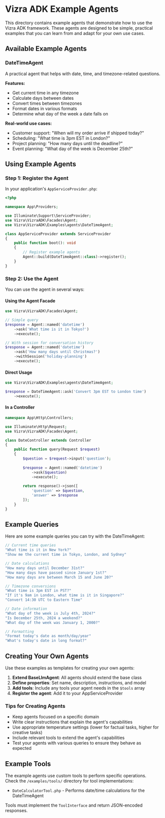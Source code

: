 # Vizra ADK Example Agents

This directory contains example agents that demonstrate how to use the Vizra ADK framework. These agents are designed to be simple, practical examples that you can learn from and adapt for your own use cases.

## Available Example Agents

### DateTimeAgent

A practical agent that helps with date, time, and timezone-related questions.

**Features:**
- Get current time in any timezone
- Calculate days between dates
- Convert times between timezones
- Format dates in various formats
- Determine what day of the week a date falls on

**Real-world use cases:**
- Customer support: "When will my order arrive if shipped today?"
- Scheduling: "What time is 3pm EST in London?"
- Project planning: "How many days until the deadline?"
- Event planning: "What day of the week is December 25th?"

## Using Example Agents

### Step 1: Register the Agent

In your application's `AppServiceProvider.php`:

```php
<?php

namespace App\Providers;

use Illuminate\Support\ServiceProvider;
use Vizra\VizraADK\Facades\Agent;
use Vizra\VizraADK\Examples\agents\DateTimeAgent;

class AppServiceProvider extends ServiceProvider
{
    public function boot(): void
    {
        // Register example agents
        Agent::build(DateTimeAgent::class)->register();
    }
}
```

### Step 2: Use the Agent

You can use the agent in several ways:

#### Using the Agent Facade

```php
use Vizra\VizraADK\Facades\Agent;

// Simple query
$response = Agent::named('datetime')
    ->ask('What time is it in Tokyo?')
    ->execute();

// With session for conversation history
$response = Agent::named('datetime')
    ->ask('How many days until Christmas?')
    ->withSession('holiday-planning')
    ->execute();
```

#### Direct Usage

```php
use Vizra\VizraADK\Examples\agents\DateTimeAgent;

$response = DateTimeAgent::ask('Convert 3pm EST to London time')
    ->execute();
```

#### In a Controller

```php
namespace App\Http\Controllers;

use Illuminate\Http\Request;
use Vizra\VizraADK\Facades\Agent;

class DateController extends Controller
{
    public function query(Request $request)
    {
        $question = $request->input('question');
        
        $response = Agent::named('datetime')
            ->ask($question)
            ->execute();
        
        return response()->json([
            'question' => $question,
            'answer' => $response
        ]);
    }
}
```

## Example Queries

Here are some example queries you can try with the DateTimeAgent:

```php
// Current time queries
"What time is it in New York?"
"Show me the current time in Tokyo, London, and Sydney"

// Date calculations
"How many days until December 31st?"
"How many days have passed since January 1st?"
"How many days are between March 15 and June 20?"

// Timezone conversions
"What time is 3pm EST in PST?"
"If it's 9am in London, what time is it in Singapore?"
"Convert 14:30 UTC to Eastern Time"

// Date information
"What day of the week is July 4th, 2024?"
"Is December 25th, 2024 a weekend?"
"What day of the week was January 1, 2000?"

// Formatting
"Format today's date as month/day/year"
"What's today's date in long format?"
```

## Creating Your Own Agents

Use these examples as templates for creating your own agents:

1. **Extend BaseLlmAgent**: All agents should extend the base class
2. **Define properties**: Set name, description, instructions, and model
3. **Add tools**: Include any tools your agent needs in the `$tools` array
4. **Register the agent**: Add it to your AppServiceProvider

### Tips for Creating Agents

- Keep agents focused on a specific domain
- Write clear instructions that explain the agent's capabilities
- Use appropriate temperature settings (lower for factual tasks, higher for creative tasks)
- Include relevant tools to extend the agent's capabilities
- Test your agents with various queries to ensure they behave as expected

## Example Tools

The example agents use custom tools to perform specific operations. Check the `/examples/tools/` directory for tool implementations:

- `DateCalculatorTool.php` - Performs date/time calculations for the DateTimeAgent

Tools must implement the `ToolInterface` and return JSON-encoded responses.